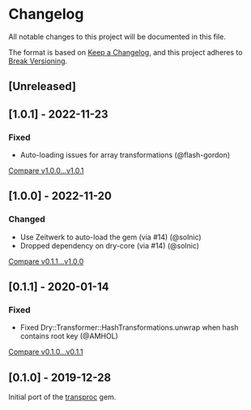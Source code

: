 # Changelog

All notable changes to this project will be documented in this file.

The format is based on [Keep a Changelog](https://keepachangelog.com/en/1.0.0/),
and this project adheres to [Break Versioning](https://www.taoensso.com/break-versioning).

## [Unreleased]


## [1.0.1] - 2022-11-23


### Fixed

- Auto-loading issues for array transformations (@flash-gordon)


[Compare v1.0.0...v1.0.1](https://github.com/dry-rb/dry-transformer/compare/v1.0.0...v1.0.1)

## [1.0.0] - 2022-11-20


### Changed

- Use Zeitwerk to auto-load the gem (via #14) (@solnic)
- Dropped dependency on dry-core (via #14) (@solnic)

[Compare v0.1.1...v1.0.0](https://github.com/dry-rb/dry-transformer/compare/v0.1.1...v1.0.0)

## [0.1.1] - 2020-01-14


### Fixed

- Fixed Dry::Transformer::HashTransformations.unwrap when hash contains root key (@AMHOL)


[Compare v0.1.0...v0.1.1](https://github.com/dry-rb/dry-transformer/compare/v0.1.0...v0.1.1)

## [0.1.0] - 2019-12-28

Initial port of the [transproc](https://github.com/solnic/transproc) gem.
